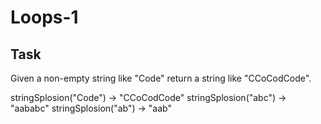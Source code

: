 # Loops-1

## Task
Given a non-empty string like "Code" return a string like "CCoCodCode".

stringSplosion("Code") → "CCoCodCode"
stringSplosion("abc") → "aababc"
stringSplosion("ab") → "aab"

